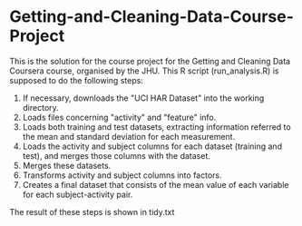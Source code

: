 # Getting-and-Cleaning-Data-Course-Project
This is the solution for the course project for the Getting and Cleaning Data Coursera course, organised by the JHU. This R script (run_analysis.R) is supposed to do the following steps:
1) If necessary, downloads the "UCI HAR Dataset" into the working directory.
2) Loads files concerning "activity" and "feature" info.
3) Loads both training and test datasets, extracting information referred to the mean and standard deviation for each measurement.
4) Loads the activity and subject columns for each dataset (training and test), and merges those columns with the dataset.
5) Merges these datasets.
6) Transforms activity and subject columns into factors.
7) Creates a final dataset that consists of the mean value of each variable for each subject-activity pair.

The result of these steps is shown in tidy.txt
